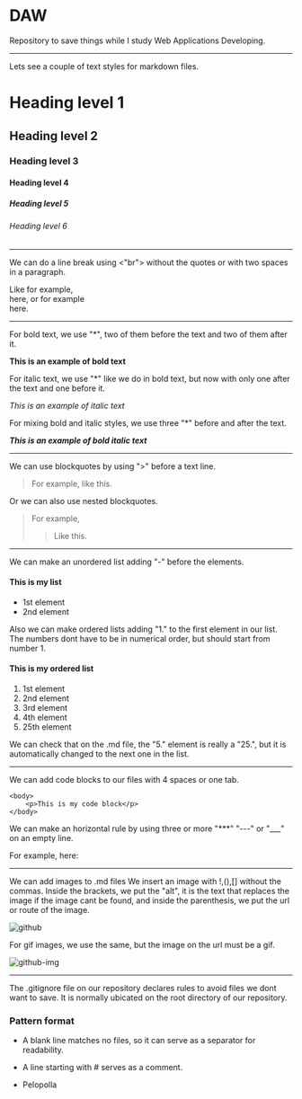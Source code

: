 # DAW
Repository to save things while I study Web Applications Developing.

---

Lets see a couple of text styles for markdown files.

# Heading level 1
## Heading level 2
### Heading level 3
#### Heading level 4
##### Heading level 5
###### Heading level 6

---

We can do a line break using <"br"> without the quotes or with two spaces in a paragraph.

Like for example, <br> here, or for example  
here.

---

For bold text, we use "*", two of them before the text and two of them after it.

**This is an example of bold text**

For italic text, we use "*" like we do in bold text, but now with only one after the text and one before it.

*This is an example of italic text*

For mixing bold and italic styles, we use three "*" before and after the text.

***This is an example of bold italic text***

---

We can use blockquotes by using ">" before a text line.

> For example, like this.

Or we can also use nested blockquotes.

>For example,
>>Like this.

---

We can make an unordered list adding "-" before the elements.

#### This is my list
- 1st element
- 2nd element

Also we can make ordered lists adding "1." to the first element in our list. The numbers dont have to be in numerical order, but should start from number 1.

#### This is my ordered list

1. 1st element
2. 2nd element
3. 3rd element
4. 4th element
25. 25th element

We can check that on the .md file, the "5." element is really a "25.", but it is automatically changed to the next one in the list.

---

We can add code blocks to our files with 4 spaces or one tab.

    <body>
        <p>This is my code block</p>
    </body>

We can make an horizontal rule by using three or more "***" "---" or "___" on an empty line.

For example, here:
___

We can add images to .md files
We insert an image with !,(),[] without the commas. Inside the brackets, we put the "alt", it is the text that replaces the image if the image cant be found, and inside the parenthesis, we put the url or route of the image.

![github](https://github.githubassets.com/images/modules/logos_page/GitHub-Mark.png)

For gif images, we use the same, but the image on the url must be a gif.

![github-img](https://media3.giphy.com/media/du3J3cXyzhj75IOgvA/giphy.gif?cid=ecf05e472xzyy4v4vcs8o20vnkzcusw43jdmgmetce95yejc&rid=giphy.gif&ct=g)

---

The .gitignore file on our repository declares rules to avoid files we dont want to save. It is normally ubicated on the root directory of our repository.

### Pattern format

- A blank line matches no files, so it can serve as a separator for readability.

- A line starting with # serves as a comment.

- Pelopolla
